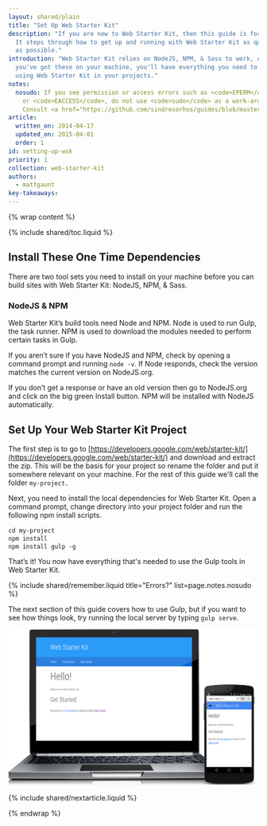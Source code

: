 ```yaml
---
layout: shared/plain
title: "Set Up Web Starter Kit"
description: "If you are new to Web Starter Kit, then this guide is for you.
  It steps through how to get up and running with Web Starter Kit as quickly
  as possible."
introduction: "Web Starter Kit relies on NodeJS, NPM, & Sass to work, once
  you've got these on your machine, you'll have everything you need to start
  using Web Starter Kit in your projects."
notes:
  nosudo: If you see permission or access errors such as <code>EPERM</code>
    or <code>EACCESS</code>, do not use <code>sudo</code> as a work-around.
    Consult <a href="https://github.com/sindresorhus/guides/blob/master/npm-global-without-sudo.md">this page</a> for a more robust solution.
article:
  written_on: 2014-04-17
  updated_on: 2015-04-01
  order: 1
id: setting-up-wsk
priority: 1
collection: web-starter-kit
authors:
  - mattgaunt
key-takeaways:
---
```


{% wrap content %}

{% include shared/toc.liquid %}

## Install These One Time Dependencies

There are two tool sets you need to install on your machine before you can build
sites with Web Starter Kit: NodeJS, NPM, & Sass.

### NodeJS & NPM

Web Starter Kit’s build tools need Node and NPM. Node is used to run Gulp, the
task runner. NPM is used to download the modules needed to perform certain tasks
in Gulp.

If you aren’t sure if you have NodeJS and NPM, check by opening a command prompt and
running `node -v`. If Node responds, check the version matches the current version
on NodeJS.org.

If you don’t get a response or have an old version then go to NodeJS.org and
click on the big green Install button. NPM will be installed with NodeJS
automatically.

## Set Up Your Web Starter Kit Project

The first step is to go to [https://developers.google.com/web/starter-kit/](https://developers.google.com/web/starter-kit/)
and download and extract the zip. This will be the basis for your project so rename the folder and put it somewhere relevant on your machine. For the rest of this guide we'll call the folder `my-project.`

Next, you need to install the local dependencies for Web Starter Kit. Open a
command prompt, change directory into your project folder and run the following npm
install scripts.

    cd my-project
    npm install
    npm install gulp -g

That’s it! You now have everything that's needed to use the Gulp tools in Web Starter
Kit.

{% include shared/remember.liquid title="Errors?" list=page.notes.nosudo %}

The next section of this guide covers how to use Gulp, but if you want to see
how things look, try running the local server by typing `gulp serve`.

<img src="images/wsk-on-pixel-n5.png">

{% include shared/nextarticle.liquid %}

{% endwrap %}
